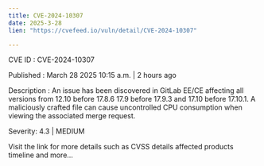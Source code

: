 ```yaml
---
title: CVE-2024-10307
date: 2025-3-28
lien: "https://cvefeed.io/vuln/detail/CVE-2024-10307"

---
```


CVE ID : CVE-2024-10307

Published :  March 28
2025
10:15 a.m. | 2 hours ago

Description : An issue has been discovered in GitLab EE/CE affecting all versions from 12.10 before 17.8.6
17.9 before 17.9.3
and 17.10 before 17.10.1. A maliciously crafted file can cause uncontrolled CPU consumption when viewing the associated merge request.

Severity: 4.3 | MEDIUM

Visit the link for more details
such as CVSS details
affected products
timeline
and more...
